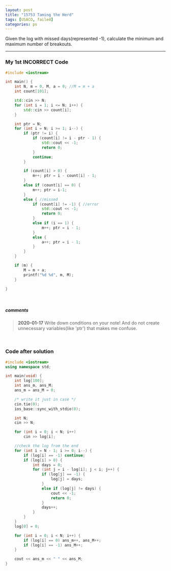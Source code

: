 ```yaml
---
layout: post
title: "15753 Taming the Herd"
tags: [USACO, failed]
categories: ps
---
```

Given the log with missed days(represented -1), calculate the minimum and maximum number of breakouts.

---

### My 1st INCORRECT Code


```c++
#include <iostream>

int main() {
	int N, m = 0, M, a = 0; //M = m + a
	int count[101];

	std::cin >> N;
	for (int i = 1; i <= N; i++) {
		std::cin >> count[i];
	}

	int ptr = N;
	for (int i = N; i >= 1; i--) {
		if (ptr != i) {
			if (count[i] != i - ptr - 1) {
				std::cout << -1;
				return 0;
			}
			continue;
		}

		if (count[i] > 0) {
			m++; ptr = i - count[i] - 1;
		}
		else if (count[i] == 0) {
			m++; ptr = i-1;
		}
		else { //missed
			if (count[i] != -1) { //error
				std::cout << -1;
				return 0;
			}
			else if (i == 1) {
				m++; ptr = i - 1;
			}
			else {
				a++; ptr = i - 1;
			}
		}
	}

	if (m) {
		M = m + a;
		printf("%d %d", m, M);
	}

}
```

<br>

##### comments
> **2020-01-17**   Write down conditions on your note! And do not create unnecessary variables(like 'ptr') that makes me confuse.

<br>

### Code after solution
```c++
#include <iostream>
using namespace std;

int main(void) {
	int log[100];
	int ans_m, ans_M;
	ans_m = ans_M = 0;

	/* write it just in case */
	cin.tie(0);
	ios_base::sync_with_stdio(0);

	int N;
	cin >> N;

	for (int i = 0; i < N; i++)
		cin >> log[i];

	//check the log from the end
	for (int i = N - 1; i >= 0; i--) {
		if (log[i] == -1) continue;
		if (log[i] > 0) {
			int days = 0;
			for (int j = i - log[i]; j < i; j++) {
				if (log[j] == -1) {
					log[j] = days;
				}
				else if (log[j] != days) {
					cout << -1;
					return 0;
				}
				days++;
			}
		}
	}
	log[0] = 0;

	for (int i = 0; i < N; i++) {
		if (log[i] == 0) ans_m++, ans_M++;
		if (log[i] == -1) ans_M++;
	}

	cout << ans_m << " " << ans_M;
}
```
